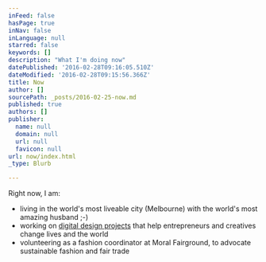 ```yaml
---
inFeed: false
hasPage: true
inNav: false
inLanguage: null
starred: false
keywords: []
description: "What I'm doing now"
datePublished: '2016-02-28T09:16:05.510Z'
dateModified: '2016-02-28T09:15:56.366Z'
title: Now
author: []
sourcePath: _posts/2016-02-25-now.md
published: true
authors: []
publisher:
  name: null
  domain: null
  url: null
  favicon: null
url: now/index.html
_type: Blurb

---
```

Right now, I am:

* living in the world's most liveable city (Melbourne) with the world's most amazing husband ;-)
* working on [digital design projects][0] that help entrepreneurs and creatives change lives and the world
* volunteering as a fashion coordinator at Moral Fairground, to advocate sustainable fashion and fair trade

[0]: http://eightcorners.co/